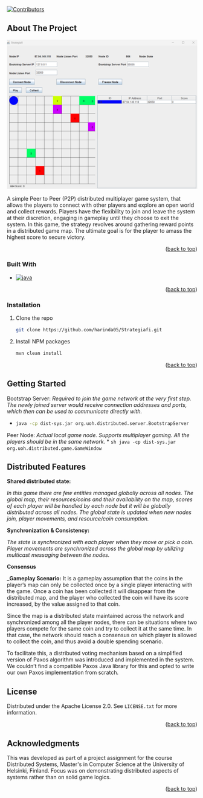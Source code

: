 <!-- Improved compatibility of back to top link: See: https://github.com/othneildrew/Best-README-Template/pull/73 -->
<a name="readme-top"></a>
<!--
*** Thanks for checking out the Best-README-Template. If you have a suggestion
*** that would make this better, please fork the repo and create a pull request
*** or simply open an issue with the tag "enhancement".
*** Don't forget to give the project a star!
*** Thanks again! Now go create something AMAZING! :D
-->



<!-- PROJECT SHIELDS -->
<!--
*** I'm using markdown "reference style" links for readability.
*** Reference links are enclosed in brackets [ ] instead of parentheses ( ).
*** See the bottom of this document for the declaration of the reference variables
*** for contributors-url, forks-url, etc. This is an optional, concise syntax you may use.
*** https://www.markdownguide.org/basic-syntax/#reference-style-links
-->
[![Contributors][contributors-shield]][contributors-url]

<!-- ABOUT THE PROJECT -->
## About The Project

[![Product Name Screen Shot][product-screenshot]](https://example.com)

A simple Peer to Peer (P2P) distributed multiplayer game system, that allows the players to
connect with other players and explore an open world and collect rewards. Players have the
flexibility to join and leave the system at their discretion, engaging in gameplay until they choose
to exit the system. In this game, the strategy revolves around gathering reward points in a
distributed game map. The ultimate goal is for the player to amass the highest score to secure
victory.

<p align="right">(<a href="#readme-top">back to top</a>)</p>



### Built With

* [![java][java]][Java-url]

<p align="right">(<a href="#readme-top">back to top</a>)</p>


### Installation

1. Clone the repo
   ```sh
   git clone https://github.com/harinda05/Strategiafi.git
   ```
   
2. Install NPM packages
   ```sh
   mvn clean install
   ```

<p align="right">(<a href="#readme-top">back to top</a>)</p>

<!-- GETTING STARTED -->
## Getting Started

Bootstrap Server: _Required to join the game network at the very first step. The newly joined
server would receive connection addresses and ports, which then can be used to communicate directly
with._

* 
  ```sh
  java -cp dist-sys.jar org.uoh.distributed.server.BootstrapServer
  ```
Peer Node: _Actual local game node. Supports multiplayer gaming. All the players
should be in the same network._
  * 
      ```sh
      java -cp dist-sys.jar org.uoh.distributed.game.GameWindow
    ```



<!-- USAGE EXAMPLES -->
## Distributed Features

**Shared distributed state:**

_In this game there are few entities managed globally across all nodes. The global map, their
resources/coins and their availability on the map, scores of each player will be handled by each node but it will be
globally distributed across all nodes. The global state is updated when new nodes join,
player movements, and resource/coin consumption._

**Synchronization & Consistency:**

_The state is synchronized with each player when they move or pick a coin. Player movements 
are synchronized across the global map by utilizing multicast messaging between the nodes._

**Consensus**

_**Gameplay Scenario:** It is a gameplay assumption that the coins in the player’s map can only be
collected once by a single player interacting with the game. Once a coin has been collected it will
disappear from the distributed map, and the player who collected the coin will have its score
increased, by the value assigned to that coin.

Since the map is a distributed state maintained across the network and synchronized among all
the player nodes, there can be situations where two players compete for the same coin and try to
collect it at the same time. In that case, the network should reach a consensus on which player is
allowed to collect the coin, and thus avoid a double spending scenario.

To facilitate this, a distributed voting mechanism based on a simplified version of Paxos
algorithm was introduced and implemented in the system. We couldn’t find a
compatible Paxos Java library for this and opted to write our own Paxos implementation from
scratch.




<!-- LICENSE -->
## License

Distributed under the Apache License 2.0. See `LICENSE.txt` for more information.

<p align="right">(<a href="#readme-top">back to top</a>)</p>



<!-- ACKNOWLEDGMENTS -->
## Acknowledgments

This was developed as part of a project assignment for the course Distributed Systems, Master's in Computer
Science at the University of Helsinki, Finland. Focus was on demonstrating distributed aspects of systems rather
than on solid game logics.

<p align="right">(<a href="#readme-top">back to top</a>)</p>



<!-- MARKDOWN LINKS & IMAGES -->
<!-- https://www.markdownguide.org/basic-syntax/#reference-style-links -->
[contributors-shield]: https://img.shields.io/badge/contributers-blue
[contributors-url]: https://github.com/harinda05/Strategiafi/graphs/contributors
[product-screenshot]: images/gamewindow.png
[java]: https://img.shields.io/badge/Java-ED8B00?style=for-the-badge&logo=openjdk&logoColor=white
[Java-url]: https://www.java.com/en/
